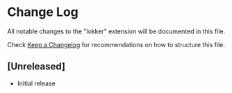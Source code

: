 # Change Log

All notable changes to the "lokker" extension will be documented in this file.

Check [Keep a Changelog](http://keepachangelog.com/) for recommendations on how to structure this file.

## [Unreleased]

- Initial release
